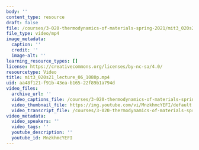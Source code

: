 ```yaml
---
body: ''
content_type: resource
draft: false
file: /courses/3-020-thermodynamics-of-materials-spring-2021/mit3_020s21_lecture_06_1080p_360p_16_9.mp4
file_type: video/mp4
image_metadata:
  caption: ''
  credit: ''
  image-alt: ''
learning_resource_types: []
license: https://creativecommons.org/licenses/by-nc-sa/4.0/
resourcetype: Video
title: mit3_020s21_lecture_06_1080p.mp4
uid: aa48f121-f91b-43ea-b165-22f89b1a794d
video_files:
  archive_url: ''
  video_captions_file: /courses/3-020-thermodynamics-of-materials-spring-2021/10HW4bfR5QUGTGn9x5QiXe72hNQ_H6NMF_transcript.webvtt
  video_thumbnail_file: https://img.youtube.com/vi/MnzkhmcYEFI/default.jpg
  video_transcript_file: /courses/3-020-thermodynamics-of-materials-spring-2021/10HW4bfR5QUGTGn9x5QiXe72hNQ_H6NMF_transcript.pdf
video_metadata:
  video_speakers: ''
  video_tags: ''
  youtube_description: ''
  youtube_id: MnzkhmcYEFI
---
```

